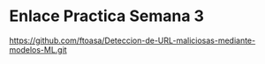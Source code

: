 # Enlace Practica Semana 3

https://github.com/ftoasa/Deteccion-de-URL-maliciosas-mediante-modelos-ML.git 

